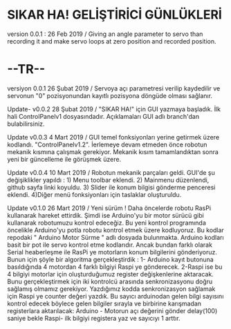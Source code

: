 # SIKAR HA! GELİŞTİRİCİ GÜNLÜKLERİ

version 0.0.1 : 26 Feb 2019 / Giving an angle parameter to servo than recording it and make servo loops at zero position and recorded position.

# --TR--
versiyon 0.0.1 26 Şubat 2019 / Servoya açı parametresi verilip kaydedilir ve servonun "0" pozisyonundan kayıtlı pozisyona döngüde olması sağlanır.

Update- v0.0.2 28 Şubat 2019 / "SIKAR HA!" için GUI yazmaya başladık. İlk hali ControlPanelv1 dosyasındadır. Açıklamaları GUI adlı branch'dan bulabilirsiniz.

Update v0.0.3 4 Mart 2019 / GUI temel fonksiyonları yerine getirmek üzere kodlandı. "ControlPanelv1.2". 
İerlemeye devam etmeden önce robotun mekanik kısmına çalışmak gerekiyor.
Mekanik kısım tamamlandıktan sonra yeni bir güncelleme ile görüşmek üzere.

Update v0.0.4 10 Mart 2019 / Robotun mekanik parçaları geldi. GUI'de şu değişiklikler yapıldı :
          1) Menu toolbar eklendi.
          2) Mainmenu düzenlendi, github sayfa linki koyuldu.
          3) Slider ile konum bilgisi gönderme penceresi eklendi.
          4)Diğer menü fonksiyonları için taslaklar oluşturuldu.
          
Update v0.1.0 26 Mart 2019 / Yeni sürüm ! Daha öncelerde robotu RasPi kullanarak hareket ettirdik. Şimdi ise Arduino'yu bir motor 
sürücü gibi kullanarak robotumuzu kontrol edeceğiz. Bu yeni kontrol programında öncelikle Arduino'yu potla robotu kontrol
etmek üzere kodluyoruz. Bu kodlar repodaki " Arduino Motor Sürme " adlı dosyada bulunmakta. 
Arduino kodları basit bir pot ile servo kontrol etme kodlarıdır. Ancak bundan farklı olarak Serial heaberleşme ile RasPi ye 
motorların konum bilgilerini gönderiyoruz. Bunun için şöyle bir algoritma gerçekleştirdik :
1- Arduino kayıt butonuna basıldığında 4 motordan 4 farklı bilgiyi Raspi ye gönderecek.
2-Raspi ise bu 4 bilgiyi motorlar için oluşturduğumuz register değişkenlerine aktaracak.
 Bunu gerçekleştirmek için iki kontrolcü arasında senkronizasyonu doğru sağlamış olmamız gerekiyor. 
 Yazdığımız kodda senkronizasyon sağlamak için Raspi ye counter değeri yazdık. Bu sayıcı arduinodan gelen bilgi sayısını kontrol
 edecek böylece gelen bilgiler sırayla ve birbirine karışmadan registerlara aktarılacak:
Arduino - Motorun açı değerini gönder delay(100) saniye bekle Raspi- ilk bilgiyi registera yaz ve sayıcıyı 1 arttır.
